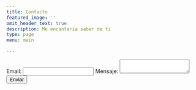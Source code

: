 ```yaml
---
title: Contacto
featured_image: ''
omit_header_text: true
description: Me encantaria saber de ti
type: page
menu: main

---
```

<!-- modify this form HTML and place wherever you want your form -->
<form
  action="https://formspree.io/f/mayrwody"
  method="POST"
>
  <label>
    Email:
    <input type="email" name="email">
  </label>
  <label>
    Mensaje:
    <textarea name="message"></textarea>
  </label>
  <!-- your other form fields go here -->
  <button type="submit">Enviar</button>
</form>
